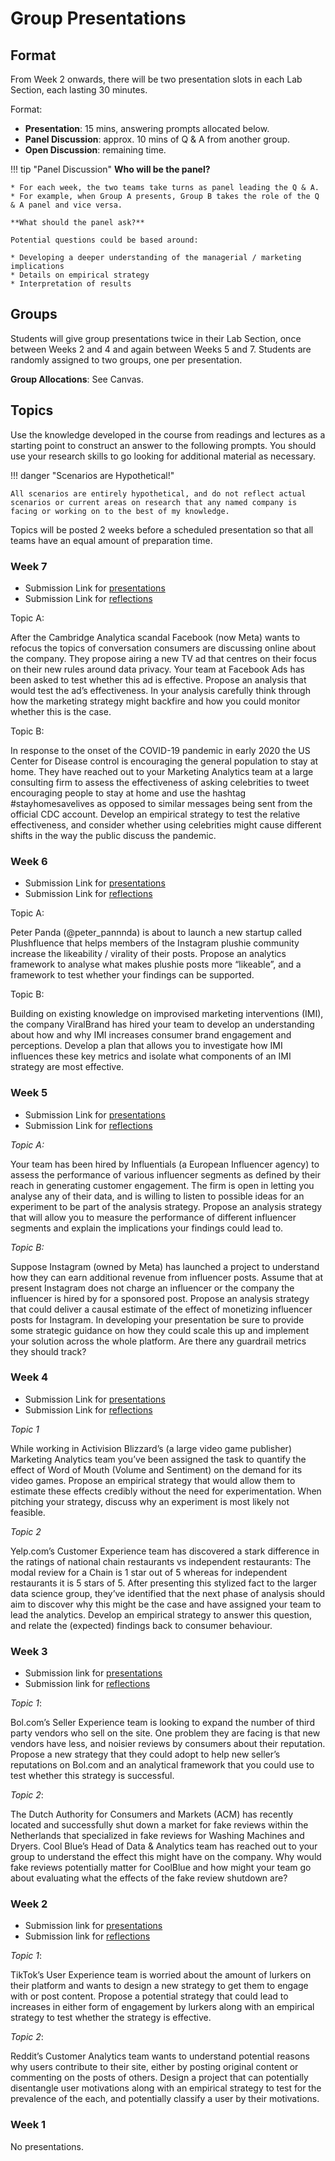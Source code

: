 # Group Presentations

## Format

From Week 2 onwards, there will be two presentation slots in each Lab Section, each lasting 30 minutes.

Format:

* **Presentation**: 15 mins, answering prompts allocated below.
* **Panel Discussion**: approx. 10 mins of Q & A from another group.
* **Open Discussion**: remaining time. 

!!! tip "Panel Discussion"
    **Who will be the panel?** 

    * For each week, the two teams take turns as panel leading the Q & A.
    * For example, when Group A presents, Group B takes the role of the Q & A panel and vice versa.

    **What should the panel ask?** 
    
    Potential questions could be based around:

    * Developing a deeper understanding of the managerial / marketing implications
    * Details on empirical strategy 
    * Interpretation of results

## Groups

Students will give group presentations twice in their Lab Section, once between Weeks 2 and 4 and again between Weeks 5 and 7.
Students are randomly assigned to two groups, one per presentation.

**Group Allocations**: See Canvas.

## Topics

Use the knowledge developed in the course from readings and lectures as a starting point to construct an answer to the following prompts. 
You should use your research skills to go looking for additional material as necessary.

!!! danger "Scenarios are Hypothetical!"

    All scenarios are entirely hypothetical, and do not reflect actual scenarios or current areas on research that any named company is facing or working on to the best of my knowledge. 

Topics will be posted 2 weeks before a scheduled presentation so that all teams have an equal amount of preparation time.

### Week 7

* Submission Link for [presentations](https://classroom.github.com/a/guTZd66H)
* Submission Link for [reflections](https://classroom.github.com/a/uw_PTTLm)

Topic A:

After the Cambridge Analytica scandal Facebook (now Meta) wants to refocus the topics of conversation consumers are discussing online about the company. 
They propose airing a new TV ad that centres on their focus on their new rules around data privacy. Your team at Facebook Ads has been asked to test whether this ad is effective. 
Propose an analysis that would test the ad’s effectiveness. 
In your analysis carefully think through how the marketing strategy might backfire and how you could monitor whether this is the case.

Topic B: 

In response to the onset of the COVID-19 pandemic in early 2020 the US Center for Disease control is encouraging the general population to stay at home. 
They have reached out to your Marketing Analytics team at a large consulting firm to assess the effectiveness of asking celebrities to tweet encouraging people to stay at home and use the hashtag #stayhomesavelives as opposed to similar messages being sent from the official CDC account. 
Develop an empirical strategy to test the relative effectiveness, and consider whether using celebrities might cause different shifts in the way the public discuss the pandemic.

### Week 6

* Submission Link for [presentations](https://classroom.github.com/a/_Qi7Qa19)
* Submission Link for [reflections](https://classroom.github.com/a/3vhzn87t)

Topic A:

Peter Panda (@peter_pannnda) is about to launch a new startup called Plushfluence that helps members of the Instagram plushie community increase the likeability / virality of their posts. Propose an analytics framework to analyse what makes plushie posts more “likeable”, and a framework to test whether your findings can be supported.

Topic B:

Building on existing knowledge on improvised marketing interventions (IMI), the company ViralBrand has hired your team to develop an understanding about how and why IMI increases consumer brand engagement and perceptions. Develop a plan that allows you to investigate how IMI influences these key metrics and isolate what components of an IMI strategy are most effective.  

### Week 5

* Submission Link for [presentations](https://classroom.github.com/a/EdUjq__E)
* Submission Link for [reflections](https://classroom.github.com/a/_aBevOnY)

*Topic A:*

Your team has been hired by Influentials (a European Influencer agency) to assess the performance of various influencer segments as defined by their reach in generating customer engagement. The firm is open in letting you analyse any of their data, and is willing to listen to possible ideas for an experiment to be part of the analysis strategy. Propose an analysis strategy that will allow you to measure the performance of different influencer segments and explain the implications your findings could lead to.

*Topic B:*

Suppose Instagram (owned by Meta) has launched a project to understand how they can earn additional revenue from influencer posts. Assume that at present Instagram does not charge an influencer or the company the influencer is hired by for a sponsored post. Propose an analysis strategy that could deliver a causal estimate of the effect of monetizing influencer posts for Instagram. In developing your presentation be sure to provide some strategic guidance on how they could scale this up and implement your solution across the whole platform. Are there any guardrail metrics they should track?

### Week 4

* Submission Link for [presentations](https://classroom.github.com/a/D2njvcF_)
* Submission Link for [reflections](https://classroom.github.com/a/YKjLbalB)

*Topic 1* 

While working in Activision Blizzard’s (a large video game publisher) Marketing Analytics team you’ve been assigned the task to quantify the effect of Word of Mouth (Volume and Sentiment) on the demand for its video games. Propose an empirical strategy that would allow them to estimate these effects credibly without the need for experimentation. When pitching your strategy, discuss why an experiment is most likely not feasible.

*Topic 2*

Yelp.com’s Customer Experience team has discovered a stark difference in the ratings of national chain restaurants vs independent restaurants: The modal review for a Chain is 1 star out of 5 whereas for independent restaurants it is 5 stars of 5. After presenting this stylized fact to the larger data science group, they’ve identified that the next phase of analysis should aim to discover why this might be the case and have assigned your team to lead the analytics. Develop an empirical strategy to answer this question, and relate the (expected) findings back to consumer behaviour.

### Week 3

* Submission link for [presentations](https://classroom.github.com/a/RIO7Okgo)
* Submission link for [reflections](https://classroom.github.com/a/nJ4mCSF6)

*Topic 1*:

Bol.com’s Seller Experience team is looking to expand the number of third party vendors who sell on the site. One problem they are facing is that new vendors have less, and noisier reviews by consumers about their reputation. Propose a new strategy that they could adopt to help new seller’s reputations on Bol.com and an analytical framework that you could use to test whether this strategy is successful.

*Topic 2*:

The Dutch Authority for Consumers and Markets (ACM) has recently located and successfully shut down a market for fake reviews within the Netherlands that specialized in fake reviews for Washing Machines and Dryers. Cool Blue’s Head of Data & Analytics team has reached out to your group to understand the effect this might have on the company. Why would fake reviews potentially matter for CoolBlue and how might your team go about evaluating what the effects of the fake review shutdown are?
### Week 2

* Submission link for [presentations](https://classroom.github.com/a/WvfmKaZ6)
* Submission link for [reflections](https://classroom.github.com/a/VSGOmHdM)

*Topic 1*: 

TikTok’s User Experience team is worried about the amount of lurkers on their platform and wants to design a new strategy to get them to engage with or post content. Propose a potential strategy that could lead to increases in either form of engagement by lurkers along with an empirical strategy to test whether the strategy is effective.

*Topic 2*:

Reddit’s Customer Analytics team wants to understand potential reasons why users contribute to their site, either by posting original content or commenting on the posts of others. Design a project that can potentially disentangle user motivations along with an empirical strategy to test for the prevalence of the each, and potentially classify a user by their motivations.

### Week 1

No presentations.

<!-- **Week 3**

Group 1 C: TBA

Group 1 D: TBA

**Week 4**

Group 1 E: TBA

Group 2 F: TBA

**Week 5**

Group 2 A: TBA

Group 2 B: TBA

**Week 6**

Group 2 C: TBA

Group 2 D: TBA

**Week 7**

Group 2 E: TBA

Group 2 F: TBA -->